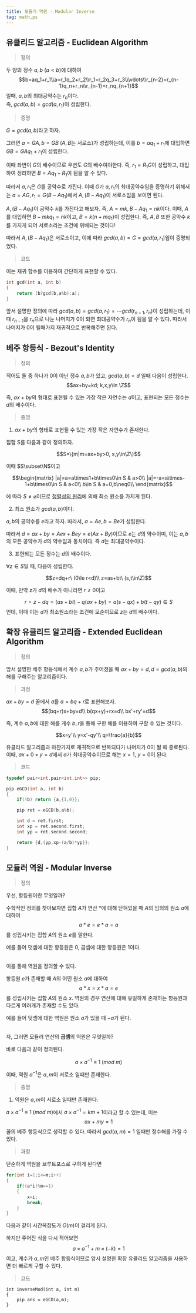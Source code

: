 ```yaml
---
title: 모듈러 역원 - Modular Inverse
tag: math,ps 
---
```


## 유클리드 알고리즘 - Euclidean Algorithm

>정의

두 양의 정수 $a,b\ (a<b)$에 대하여
$$b=aq_1+r_1\\a=r_1q_2+r_2\\r_1=r_2q_3+r_3\\\vdots\\r_{n-2}=r_{n-1}q_n+r_n\\r_{n-1}=r_nq_{n+1}$$
일때, $a,b$의 최대공약수는 $r_n$이다.<br>
즉, $gcd(a,b)=gcd(a,r_1)$이 성립한다.

>증명

$G=gcd(a,b)$라고 하자.

그러면 $a=GA, b=GB$ $(A,B$는 서로소$)$가 성립하는데, 이를 $b=aq_1+r_1$에 대입하면 $GB=GAq_1+r_1$이 성립한다. 

이때 좌변이 $G$의 배수이므로 우변도 $G$의 배수여야한다. 즉, $r_1=R_1G$이 성립하고, 대입하여 정리하면 $B=Aq_1+R_1$이 됨을 알 수 있다.

따라서 $a,r_1$은 $G$를 공약수로 가진다. 이때 $G$가 $a,r_1$의 최대공약수임을 증명하기 위해서는 $a=AG, r_1=G(B-Aq_1)$에서 $A, (B-Aq_1)$이 서로소임을 보이면 된다.

$A, (B-Aq_1)$이 공약수 $k$를 가진다고 해보자. 즉, $A=mk, B-Aq_1=nk$이다. 이때, $A$를 대입하면 $B-mkq_1=nk$이고, $B=k(n+mq_1)$이 성립한다. 즉, $A,B$ 또한 공약수 $k$를 가지게 되어 서로소라는 조건에 위배되는 것이다! 

따라서 $A, (B-Aq_1)$은 서로소이고, 이에 따라 $gcd(a,b)=G=gcd(a,r_1)$임이 증명되었다.

>코드

이는 재귀 함수를 이용하여 간단하게 표현할 수 있다.

```cpp
int gcd(int a, int b)
{
    return (b?gcd(b,a%b):a);
}
```
앞서 설명한 정의에 따라 $gcd(a,b)=gcd(a,r_1)=\cdots gcd(r_{n-1},r_n)$이 성립하는데, 이때 $r_{n-1}$을 $r_n$으로 나눈 나머지가 $0$이 되면 최대공약수가 $r_n$이 됨을 알 수 있다. 따라서 나머지가 $0$이 될때가지 재귀적으로 반복해주면 된다.

## 베주 항등식 - Bezout's Identity
>정의

적어도 둘 중 하나가 0이 아닌 정수 $a,b$가 있고, $gcd(a,b)=d$ 일때 다음이 성립한다.
$$ax+by=kd; k,x,y\in \Z$$

즉, $ax+by$의 형태로 표현될 수 있는 가장 작은 자연수는 $d$이고, 표현되는 모든 정수는 $d$의 배수이다.

>증명

1. $ax+by$의 형태로 표현될 수 있는 가장 작은 자연수가 존재한다.

집합 S를 다음과 같이 정의하자. 

$$S=\{m|m=ax+by>0, x,y\in\Z\}$$

이때 $S\subset\N$이고 

$$\begin{matrix}
|a|=a=a\times1+b\times0\in S & a>0\\
|a|=-a=a\times-1+b\times0\in S & a<0\\
b\in S & a=0,b\neq0\\
\end{matrix}$$

에 따라 $S\neq\varnothing$이므로 [정렬성의 원리](https://en.wikipedia.org/wiki/Well-ordering_principle)에 의해 최소 원소를 가지게 된다.

2. 최소 원소가 $gcd(a,b)$이다.

$a,b$의 공약수를 $e$라고 하자. 따라서, $a=Ae, b=Be$가 성립한다. 

따라서 $d=ax+by=Aex+Bey=e(Ax+By)$이므로 $e$는 $d$의 약수이며, 이는 $a,b$의 모든 공약수가 $d$의 약수임과 동치이다. 즉 $d$는 최대공약수이다.

3. 표현되는 모든 정수는 $d$의 배수이다.

$\forall z\in S$일 때, 다음이 성립한다.

$$z=dq+r\ (0\le r<d)\\ z=as+bt\ (s,t\in\Z)$$

이때, 만약 $z$가 $d$의 배수가 아니라면 $r\neq0$이고

$$r=z-dq=(as+bt)-q(ax+by)=a(s-qx)+b(t-qy)\in S$$
인데, 이때 이는 $d$가 최소원소라는 조건에 모순이므로 $z$는 $d$의 배수이다.

<!--
## 디오판토스 방정식
>정의

정수 $a,b,c$에 대해 디오판토스 방정식 $ax+by=c$는 $gcd(a,b)=d|c$ 를 만족할 때

$$x=\frac{b}{d}k+x_0, y=-\frac{a}{d}k+y_0$$
형태의 일반해를 가진다. $(x_0,y_0$은 특이해(singular solution)$)$

>증명

특이해가 $x_0,y_0$일 때 다른 해를 $x', y'$라고 하자. 그러면 
$$ax_0+by_0=ax'+by'=c\\a(x'-x_0)=b(y_0-y')$$
가 성립한다.

이때 $a,b$의 최대공약수가 $d$이므로 $a=dt, b=ds$ $(t,s$는 서로소$)$라고 할 수 있다. 이를 통해 다음이 성립함을 알 수 있다.

$$a(x'-x_0)=b(y_0-y')\\ dt(x'-x_0)=ds(y_0-y')\\ t(x'-x_0)=s(y_0-y')\\ s|(x'-x_0),\ r|(y_0-y')\\ x'-x_0=sk,\ y_0-y'=rk\\ x'=x_0+sk,\ y'=y_0-rk$$

즉, 다시 정리하면 
$$x=x_0+\frac{b}{d}k,\ y=y_0-\frac{a}{d}k$$
이다.
-->

## 확장 유클리드 알고리즘 - Extended Euclidean Algorithm

>정의

앞서 설명한 베주 항등식에서 계수 $a,b$가 주어졌을 때 $ax+by=d, d=gcd(a,b)$의 해를 구해주는 알고리즘이다.

>과정

$ax+by=d$ 꼴에서 $a$를 $a=bq+r$로 표현해보자. 
$$(bq+r)x+by=d\\ b(qx+y)+rx=d\\ bx'+ry'=d$$

즉, 계수 $a,b$에 대한 해를 게수 $b,r$을 통해 구한 해를 이용하여 구할 수 있는 것이다.

$$x=y'\\ y=x'-qy'\\ q=\frac{a}{b}$$

유클리드 알고리즘과 마찬가지로 재귀적으로 반복되다가 나머지가 0이 될 때 종료된다. 이때, $ax+0\times y=d$에서 $a$가 최대공약수이므로 해는 $x=1,\ y=0$이 된다.

>코드

```cpp
typedef pair<int,pair<int,int>> pip;

pip eGCD(int a, int b)
{
    if(!b) return {a,{1,0}};

    pip ret = eGCD(b,a%b);

    int d = ret.first;
    int xp = ret.second.first;
    int yp = ret.second.second; 

    return {d,{yp,xp-(a/b)*yp}};
}
```
## 모듈러 역원 - Modular Inverse
>정의

우선, 항등원이란 무엇일까?

수학적인 정의를 찾아보자면 집합 $A$가 연산 $*$에 대해 닫혀있을 때 $A$의 임의의 원소 $a$에 대하여 $$a*e=e*a=a$$를 성립시키는 집합 $A$의 원소 $e$를 말한다.  

예를 들어 덧셈에 대한 항등원은 $0$, 곱셉에 대한 항등원은 $1$이다.

<br>이를 통해 역원을 정의할 수 있다.

항등원 $e$가 존재할 때 $A$의 어떤 원소 $a$에 대하여 $$a*x=x*a=e$$를 성립시키는 집합 $A$의 원소 $x$. 역원의 경우 연산에 대해 유일하게 존재하는 항등원과 다르게 여러개가 존재할 수도 있다.

예를 들어 덧셈에 대한 역원은 원소 $a$가 있을 때 $-a$가 된다.

<br>자, 그러면 모듈러 연산의 **곱셈**의 역원은 무엇일까?

바로 다음과 같이 정의된다.

$$a\times a^{-1}\equiv 1\;(mod\ m)$$

이때, 역원 $a^{-1}$은 $a,m$이 서로소 일때만 존재한다.

>증명

1. 역원은 $a,m$이 서로소 일때만 존재한다.

$a\times a^{-1}\equiv 1\;(mod\ m)$에서 $a\times a^{-1}=km+1$이라고 할 수 있는데, 이는 $$ax+my=1$$ 꼴의 베주 항등식으로 생각할 수 있다. 따라서 $gcd(a,m)=1$ 일때만 정수해를 가질 수 있다.

>과정

단순하게 역원을 브루트포스로 구하게 된다면 

```cpp
for(int i=1;i<=m;i++)
{
    if((a*i)%m==1)
    {
        x=i;
        break;
    }
}
```
다음과 같이 시간복잡도가 $O(m)$이 걸리게 된다.

하지만 주어진 식을 다시 적어보면 $$a\times a^{-1}+m\times(-k)=1$$이고, 계수가 $a,m$인 베주 항등식이므로 앞서 설명한 확장 유클리드 알고리즘을 사용하면 더 빠르게 구할 수 있다.

>코드
```cpp}
int inverseMod(int a, int m)
{
    pip ans = eGCD(a,m);
}
```